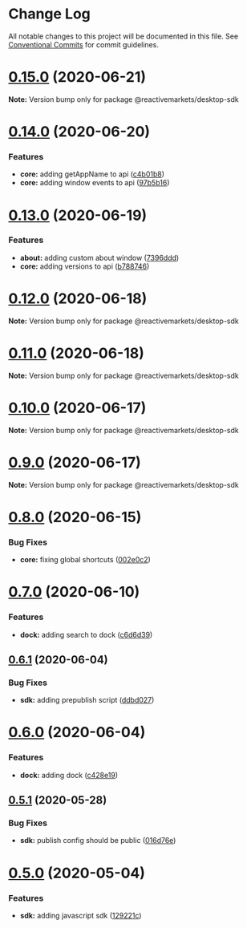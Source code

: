 # Change Log

All notable changes to this project will be documented in this file.
See [Conventional Commits](https://conventionalcommits.org) for commit guidelines.

# [0.15.0](https://github.com/reactivemarkets/desktop/compare/v0.14.0...v0.15.0) (2020-06-21)

**Note:** Version bump only for package @reactivemarkets/desktop-sdk





# [0.14.0](https://github.com/reactivemarkets/desktop/compare/v0.13.0...v0.14.0) (2020-06-20)


### Features

* **core:** adding getAppName to api ([c4b01b8](https://github.com/reactivemarkets/desktop/commit/c4b01b8f7df0edd7d6a86dea7630068ae57fde32))
* **core:** adding window events to api ([97b5b16](https://github.com/reactivemarkets/desktop/commit/97b5b1676d6ff40f7d2a2df6431e3940a1081c16))





# [0.13.0](https://github.com/reactivemarkets/desktop/compare/v0.12.0...v0.13.0) (2020-06-19)


### Features

* **about:** adding custom about window ([7396ddd](https://github.com/reactivemarkets/desktop/commit/7396ddd4b047c035d4f3c0d1a974bcde619f39c0))
* **core:** adding versions to api ([b788746](https://github.com/reactivemarkets/desktop/commit/b788746e034f9205ac43cb554fae1fdde8d4fa2b))





# [0.12.0](https://github.com/reactivemarkets/desktop/compare/v0.11.0...v0.12.0) (2020-06-18)

**Note:** Version bump only for package @reactivemarkets/desktop-sdk





# [0.11.0](https://github.com/reactivemarkets/desktop/compare/v0.10.0...v0.11.0) (2020-06-18)

**Note:** Version bump only for package @reactivemarkets/desktop-sdk





# [0.10.0](https://github.com/reactivemarkets/desktop/compare/v0.9.0...v0.10.0) (2020-06-17)

**Note:** Version bump only for package @reactivemarkets/desktop-sdk





# [0.9.0](https://github.com/reactivemarkets/desktop/compare/v0.8.0...v0.9.0) (2020-06-17)

**Note:** Version bump only for package @reactivemarkets/desktop-sdk





# [0.8.0](https://github.com/reactivemarkets/desktop/compare/v0.7.0...v0.8.0) (2020-06-15)


### Bug Fixes

* **core:** fixing global shortcuts ([002e0c2](https://github.com/reactivemarkets/desktop/commit/002e0c211293d4da815719311d4172e5740ae998))





# [0.7.0](https://github.com/reactivemarkets/desktop/compare/v0.6.1...v0.7.0) (2020-06-10)


### Features

* **dock:** adding search to dock ([c6d6d39](https://github.com/reactivemarkets/desktop/commit/c6d6d390a7348e6c4be15ce40dc1ec28d8bb843b))





## [0.6.1](https://github.com/reactivemarkets/desktop/compare/v0.6.0...v0.6.1) (2020-06-04)


### Bug Fixes

* **sdk:** adding prepublish script ([ddbd027](https://github.com/reactivemarkets/desktop/commit/ddbd027663efa01dd3836156624e2785c1169c2c))





# [0.6.0](https://github.com/reactivemarkets/desktop/compare/v0.5.2...v0.6.0) (2020-06-04)


### Features

* **dock:** adding dock ([c428e19](https://github.com/reactivemarkets/desktop/commit/c428e19f0d0a5830deb14d7e1214d470bda21da0))





## [0.5.1](https://github.com/reactivemarkets/desktop/compare/v0.5.0...v0.5.1) (2020-05-28)


### Bug Fixes

* **sdk:** publish config should be public ([016d76e](https://github.com/reactivemarkets/desktop/commit/016d76e7213067199eb57ebf94e3b4fb1af2d8db))





# [0.5.0](https://github.com/reactivemarkets/desktop/compare/v0.4.11...v0.5.0) (2020-05-04)


### Features

* **sdk:** adding javascript sdk ([129221c](https://github.com/reactivemarkets/desktop/commit/129221c7acbbbb7b933d8beeeeb2e5587b251e9a))
